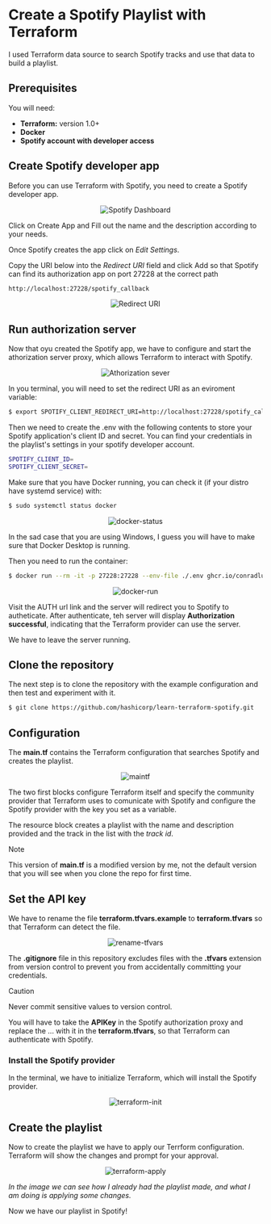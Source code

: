 # Create a Spotify Playlist with Terraform
I used Terraform data source to search Spotify tracks and use that data to build a playlist.

## Prerequisites
You will need:

- **Terraform:** version 1.0+
- **Docker**
- **Spotify account with developer access**


## Create Spotify developer app
Before you can use Terraform with Spotify, you need to create a Spotify developer app.

<div align="center">
    <img src="assets/images/spotify-dashboard.png" alt="Spotify Dashboard" />
</div>


Click on Create App and Fill out the name and the description according to your needs.

Once Spotify creates the app click on *Edit Settings*.

Copy the URI below into the *Redirect URI* field and click Add so that Spotify can find its authorization app on port 27228 at the correct path


```sh
http://localhost:27228/spotify_callback
```


<div align="center">
    <img src="assets/images/redirect-uri.png" alt="Redirect URI" />
</div>


## Run authorization server
Now that oyu created the Spotify app, we have to configure and start the athorization server proxy, which allows Terraform to interact with Spotify.

<div align="center">
    <img src="assets/images/proxy.png" alt="Athorization sever" />
</div>

In you terminal, you will need to set the redirect URI as an eviroment variable:

```sh
$ export SPOTIFY_CLIENT_REDIRECT_URI=http://localhost:27228/spotify_callback
```

Then we need to create the .env with the following contents to store your Spotify application's client ID and secret. You can find your credentials in the playlist's settings in your spotify developer account.

```sh
SPOTIFY_CLIENT_ID=
SPOTIFY_CLIENT_SECRET=
```

Make sure that you have Docker running, you can check it (if your distro have systemd service) with:

```sh
$ sudo systemctl status docker
```

<div align="center">
    <img src="assets/images/docker-status.png" alt="docker-status" />
</div>

In the sad case that you are using Windows, I guess you will have to make sure that Docker Desktop is running.


Then you need to run the container:

```sh
$ docker run --rm -it -p 27228:27228 --env-file ./.env ghcr.io/conradludgate/spotify-auth-proxy
```

<div align="center">
    <img src="assets/images/docker-run2.png" alt="docker-run" />
</div>

Visit the AUTH url link and the server will redirect you to Spotify to autheticate. After authenticate, teh server will display **Authorization successful**, indicating that the Terraform provider can use the server.

We have to leave the server running.

## Clone the repository

The next step is to clone the repository with the example configuration and then test and experiment with it.


```sh
$ git clone https://github.com/hashicorp/learn-terraform-spotify.git
```

## Configuration

The **main.tf** contains the Terraform configuration that searches Spotify and creates the playlist. 

<div align="center">
    <img src="assets/images/maintf.png" alt="maintf" />
</div>

The two first blocks configure Terraform itself and specify the community provider that Terraform uses to comunicate with Spotify and configure the Spotify provider with the key you set as a variable.

The resource block creates a playlist with the name and description provided and the track in the list with the *track id*.

>[!NOTE]
> This version of **main.tf** is a modified version by me, not the default version that you will see when you clone the repo for first time.

## Set the API key

We have to rename the file **terraform.tfvars.example** to **terraform.tfvars** so that Terraform can detect the file.

<div align="center">
    <img src="assets/images/rename.png" alt="rename-tfvars" />
</div>

The **.gitignore** file in this repository excludes files with the **.tfvars** extension from version control to prevent you from accidentally committing your credentials.

>[!CAUTION]
> Never commit sensitive values to version control.

You will have to take the **APIKey** in the Spotify authorization proxy and replace the ... with it in the **terraform.tfvars**, so that Terraform can authenticate with Spotify.

### Install the Spotify provider

In the terminal, we have to initialize Terraform, which will install the Spotify provider.

<div align="center">
    <img src="assets/images/terraform-init.png" alt="terraform-init" />
</div>

## Create the playlist

Now to create the playlist we have to apply our Terrform configuration. Terraform will show the changes and prompt for your approval.

<div align="center">
    <img src="assets/images/terraform-apply.png" alt="terraform-apply" />
</div>

*In the image we can see how I already had the playlist made, and what I am doing is applying some changes.*

Now we have our playlist in Spotify!